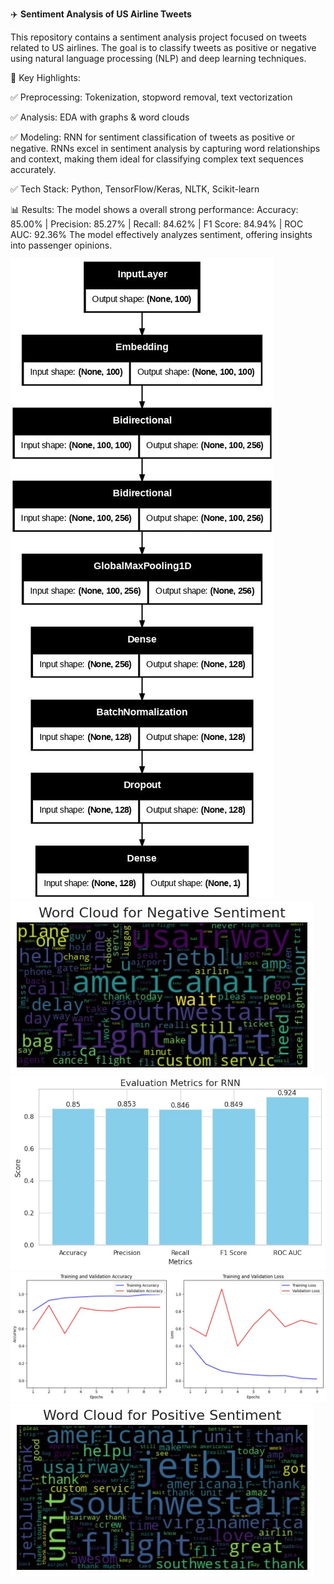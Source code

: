 ✈️ **Sentiment Analysis of US Airline Tweets**

This repository contains a sentiment analysis project focused on tweets related to US airlines. The goal is to classify tweets as positive or negative using natural language processing (NLP) and deep learning techniques.

🚀 Key Highlights:

 ✅ Preprocessing: Tokenization, stopword removal, text vectorization

 ✅ Analysis: EDA with graphs & word clouds

 ✅ Modeling: RNN for sentiment classification of tweets as positive or negative. RNNs excel in sentiment analysis by capturing word relationships and context, making them ideal for classifying complex text sequences accurately.

 ✅ Tech Stack: Python, TensorFlow/Keras, NLTK, Scikit-learn

📊 Results:
The model shows a overall strong performance: 
Accuracy: 85.00% | Precision: 85.27% | Recall: 84.62% | F1 Score: 84.94% | ROC AUC: 92.36%
The model effectively analyzes sentiment, offering insights into passenger opinions.


<p float="left"> 
  <img src="Project Screenshots/1738845793498.jpg" />
  <img src="Project Screenshots/1738845793507.jpg"  />
  <img src="Project Screenshots/1738845793209.jpg"  />
  <img src="Project Screenshots/1738845793225.jpg" />
  <img src="Project Screenshots/1738845793450.jpg" />
  
</p>





